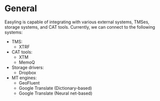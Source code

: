 # General

Easyling is capable of integrating with various external systems, TMSes, storage systems, and CAT tools. Currently, we can connect to the following systems:

+ TMS:
  + XTRF
+ CAT tools:
  + XTM
  + MemoQ
+ Storage drivers:
  + Dropbox
+ MT engines:
  + GeoFluent
  + Google Translate (Dictionary-based)
  + Google Translate (Neural net-based)
  